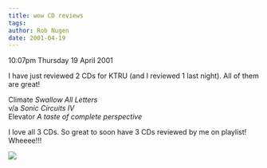 ```yaml
---
title: wow CD reviews
tags: 
author: Rob Nugen
date: 2001-04-19
---
```


<p class=date>10:07pm Thursday 19 April 2001</p>

<p>I have just reviewed 2 CDs for KTRU (and I reviewed
1 last night).  All of them are great!</p>

<p>Climate <em>Swallow All Letters</em>
<br>v/a <em>Sonic Circuits IV</em>
<br>Elevator <em>A taste of complete
perspective</em></p>

<p>I love all 3 CDs.  So great to soon have 3 CDs
reviewed by me on playlist!  Wheeee!!!</p>

<p><img src="/images/rob/wL-ROB.gif"/></p>
